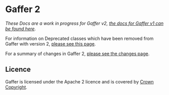 Gaffer 2
========

*These Docs are a work in progress for Gaffer v2, [the docs for Gaffer v1 can be found here](../v1docs/)*.

For information on Deprecated classes which have been removed from Gaffer with version 2, [please see this page](deprecations.md).

For a summary of changes in Gaffer 2, [please see the changes page](changes.md).

Licence
-------

Gaffer is licensed under the Apache 2 licence and is covered by [Crown Copyright](https://www.nationalarchives.gov.uk/information-management/re-using-public-sector-information/uk-government-licensing-framework/crown-copyright/).
